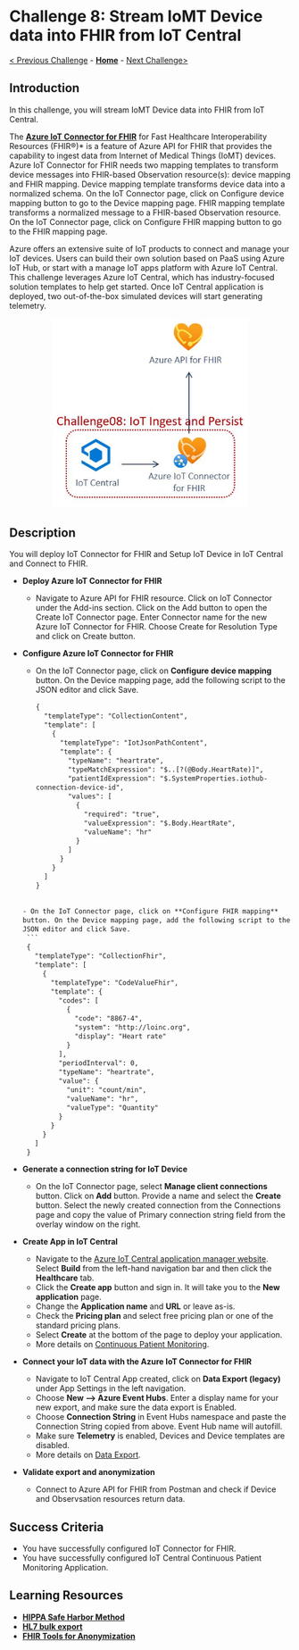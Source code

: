 # Challenge 8: Stream IoMT Device data into FHIR from IoT Central

[< Previous Challenge](./Challenge07.md) - **[Home](../readme.md)** - [Next Challenge>](./Challenge09.md)

## Introduction

In this challenge, you will stream IoMT Device data into FHIR from IoT Central. 

The **[Azure IoT Connector for FHIR](https://docs.microsoft.com/en-us/azure/healthcare-apis/iot-fhir-portal-quickstart)** for Fast Healthcare Interoperability Resources (FHIR®)* is a feature of Azure API for FHIR that provides the capability to ingest data from Internet of Medical Things (IoMT) devices. Azure IoT Connector for FHIR needs two mapping templates to transform device messages into FHIR-based Observation resource(s): device mapping and FHIR mapping. Device mapping template transforms device data into a normalized schema. On the IoT Connector page, click on Configure device mapping button to go to the Device mapping page. FHIR mapping template transforms a normalized message to a FHIR-based Observation resource. On the IoT Connector page, click on Configure FHIR mapping button to go to the FHIR mapping page.

Azure offers an extensive suite of IoT products to connect and manage your IoT devices. Users can build their own solution based on PaaS using Azure IoT Hub, or start with a manage IoT apps platform with Azure IoT Central. This challenge leverages Azure IoT Central, which has industry-focused solution templates to help get started. Once IoT Central application is deployed, two out-of-the-box simulated devices will start generating telemetry.
 
<center><img src="../images/challenge08-architecture.jpg" width="350"></center>

## Description

You will deploy IoT Connector for FHIR and Setup IoT Device in IoT Central and Connect to FHIR.

- **Deploy Azure IoT Connector for FHIR**
	- Navigate to Azure API for FHIR resource. Click on IoT Connector under the Add-ins section. Click on the Add button to open the Create IoT Connector page. Enter Connector name for the new Azure IoT Connector for FHIR. Choose Create for Resolution Type and click on Create button.
- **Configure Azure IoT Connector for FHIR**
    - On the IoT Connector page, click on **Configure device mapping** button. On the Device mapping page, add the following script to the JSON editor and click Save.
      ```
      {
        "templateType": "CollectionContent",
        "template": [
          {
            "templateType": "IotJsonPathContent",
            "template": {
              "typeName": "heartrate",
              "typeMatchExpression": "$..[?(@Body.HeartRate)]",
              "patientIdExpression": "$.SystemProperties.iothub-connection-device-id",
              "values": [
                {
                  "required": "true",
                  "valueExpression": "$.Body.HeartRate",
                  "valueName": "hr"
                }
              ]
            }
          }
        ]
      }
     ```

    - On the IoT Connector page, click on **Configure FHIR mapping** button. On the Device mapping page, add the following script to the JSON editor and click Save.
      ```
      {
        "templateType": "CollectionFhir",
        "template": [
          {
            "templateType": "CodeValueFhir",
            "template": {
              "codes": [
                {
                  "code": "8867-4",
                  "system": "http://loinc.org",
                  "display": "Heart rate"
                }
              ],
              "periodInterval": 0,
              "typeName": "heartrate",
              "value": {
                "unit": "count/min",
                "valueName": "hr",
                "valueType": "Quantity"
              }
            }
          }
        ]
      }
- **Generate a connection string for IoT Device**
    - On the IoT Connector page, select **Manage client connections** button. Click on **Add** button. Provide a name and select the **Create** button. Select the newly created connection from the Connections page and copy the value of Primary connection string field from the overlay window on the right.

- **Create App in IoT Central**
    - Navigate to the [Azure IoT Central application manager website](https://apps.azureiotcentral.com/). Select **Build** from the left-hand navigation bar and then click the **Healthcare** tab.
    - Click the **Create app** button and sign in. It will take you to the **New application** page.
    - Change the **Application name** and **URL** or leave as-is. 
    - Check the **Pricing plan** and select free pricing plan or one of the standard pricing plans. 
    - Select **Create** at the bottom of the page to deploy your application.
    - More details on [Continuous Patient Monitoring](https://docs.microsoft.com/en-us/azure/iot-central/healthcare/tutorial-continuous-patient-monitoring#create-an-application-template).
- **Connect your IoT data with the Azure IoT Connector for FHIR**
    - Navigate to IoT Central App created, click on **Data Export (legacy)** under App Settings in the left navigation.
    - Choose **New --> Azure Event Hubs**. Enter a display name for your new export, and make sure the data export is Enabled.
    - Choose **Connection String** in Event Hubs namespace and paste the Connection String copied from above. Event Hub name will autofill.
    - Make sure **Telemetry** is enabled, Devices and Device templates are disabled.
    - More details on [Data Export](https://docs.microsoft.com/en-us/azure/iot-central/core/howto-export-data#set-up-data-export).

- **Validate export and anonymization**
    - Connect to Azure API for FHIR from Postman and check if Device and Observsation resources return data. 

## Success Criteria
- You have successfully configured IoT Connector for FHIR.
- You have successfully configured IoT Central Continuous Patient Monitoring Application.

## Learning Resources

- **[HIPPA Safe Harbor Method](https://www.hhs.gov/hipaa/for-professionals/privacy/special-topics/de-identification/index.html)**
- **[HL7 bulk export](https://hl7.org/Fhir/uv/bulkdata/export/index.html)**
- **[FHIR Tools for Anonymization](https://github.com/microsoft/FHIR-Tools-for-Anonymization)**

